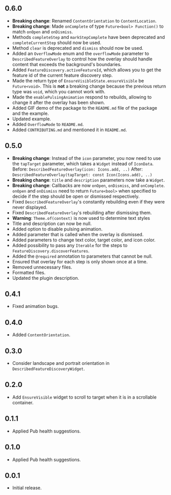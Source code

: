 ## 0.6.0

* **Breaking change**: Renamed `ContentOrientation` to `ContentLocation`.
* **Breaking change**: Made `onComplete` of type `Future<bool> Function()` to match `onOpen`
  and `onDismiss`.
* Methods `completeStep` and `markStepComplete` have been deprecated
  and `completeCurrentStep` should now be used.
* Method `clear` is deprecated and `dismiss` should now be used.
* Added an `OverflowMode` enum and the `overflowMode` parameter to `DescribedFeatureOverlay`
  to control how the overlay should handle content that exceeds the background's boundaries.
* Added `FeatureDiscovery.activeFeatureId`, which allows you to get the feature id of the
  current feature discovery step.
* Made the return type of `EnsureVisibleState.ensureVisible` be `Future<void>`. This is **not**
  a breaking change because the previous return type was `void`, which you cannot work with.
* Made the `enablePulsingAnimation` respond to rebuilds, allowing to change it
  after the overlay has been shown.
* Added GIF demo of the package to the `README.md` file of the package and the example.
* Updated example.
* Added `OverflowMode` to `README.md`.
* Added `CONTRIBUTING.md` and mentioned it in `README.md`.

## 0.5.0

* **Breaking change**: Instead of the `icon` parameter, you now need to use the `tapTarget`
  parameter, which takes a `Widget` instead of `IconData`.
  Before: `DescribedFeatureOverlay(icon: Icons.add, ..)`
  After: `DescribedFeatureOverlay(tapTarget: const Icon(Icons.add), ..)`
* **Breaking change**: `title` and `description` parameters now take a `Widget`.
* **Breaking change**: Callbacks are now `onOpen`, `onDismiss`, and `onComplete`.
  `onOpen` and `onDismiss` need to return `Future<bool>` when specified to decide
  if the step should be open or dismissed respectively.
* Fixed `DescribedFeatureOverlay`'s constantly rebuilding even if they were never displayed.
* Fixed `DescribedFeatureOverlay`'s rebuilding after dismissing them.
* **Warning**: `Theme.of(context)` is now used to determine text styles
* Title and description can now be null.
* Added option to disable pulsing animation.
* Added parameter that is called when the overlay is dismissed.
* Added parameters to change text color, target color, and icon color.
* Added possibility to pass any `Iterable` for the steps to `FeatureDiscovery.discoverFeatures`.
* Added the `@required` annotation to parameters that cannot be null.
* Ensured that overlay for each step is only shown once at a time.
* Removed unnecessary files.
* Formatted files.
* Updated the plugin description.

## 0.4.1

* Fixed animation bugs.

## 0.4.0

* Added `ContentOrientation`.

## 0.3.0

* Consider landscape and portrait orientation in `DescribedFeatureDiscoveryWidget`.

## 0.2.0

* Add `EnsureVisible` widget to scroll to target when it is in a scrollable container.

## 0.1.1

* Applied Pub health suggestions.

## 0.1.0

* Applied Pub health suggestions.

## 0.0.1

* Initial release.
